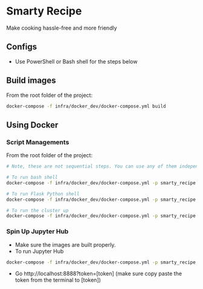 # Smarty Recipe

Make cooking hassle-free and more friendly

## Configs

* Use PowerShell or Bash shell for the steps below

## Build images

From the root folder of the project:

```bash
docker-compose -f infra/docker_dev/docker-compose.yml build
```

## Using Docker

### Script Managements

From the root folder of the project:

```bash
# Note, these are not sequential steps. You can use any of them independently of each other.

# To run bash shell
docker-compose -f infra/docker_dev/docker-compose.yml -p smarty_recipe run --rm webserver bash

# To run Flask Python shell
docker-compose -f infra/docker_dev/docker-compose.yml -p smarty_recipe run --rm webserver bash -c "source activate TEST && python backend/server/manage.py shell"

# To run the cluster up
docker-compose -f infra/docker_dev/docker-compose.yml -p smarty_recipe up
```

### Spin Up Jupyter Hub

* Make sure the images are built properly.
* To run Jupyter Hub

```bash
docker-compose -f infra/docker_dev/docker-compose.yml -p smarty_recipe  run -p 8888:8888 webserver bash -c "source activate TEST && jupyter notebook --allow-root --notebook-dir=./notebooks --ip=0.0.0.0 --port=8888"
```
* Go http://localhost:8888?token=[token] (make sure copy paste the token from the terminal to [token])
